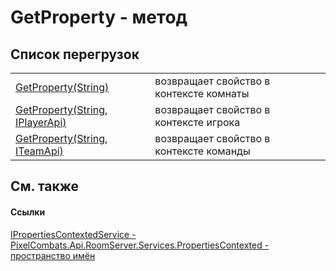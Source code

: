# GetProperty - метод


## Список перегрузок
<table>
<tr>
<td><a href="67737afb-2618-fd9b-c693-fe5336c7b837">GetProperty(String)</a></td>
<td>возвращает свойство в контексте комнаты</td></tr>
<tr>
<td><a href="ecc32b9e-c461-c9f0-7d65-5170ea92a2f5">GetProperty(String, IPlayerApi)</a></td>
<td>возвращает свойство в контексте игрока</td></tr>
<tr>
<td><a href="bf9a4d0d-a997-3f96-9ab5-da0aa3eb4cbc">GetProperty(String, ITeamApi)</a></td>
<td>возвращает свойство в контексте команды</td></tr>
</table>

## См. также


#### Ссылки
<a href="269637b2-ec18-c6c3-d986-54c1bb925639">IPropertiesContextedService - </a>  
<a href="80301dc4-c99f-1548-9039-ba946ad569bc">PixelCombats.Api.RoomServer.Services.PropertiesContexted - пространство имён</a>  
